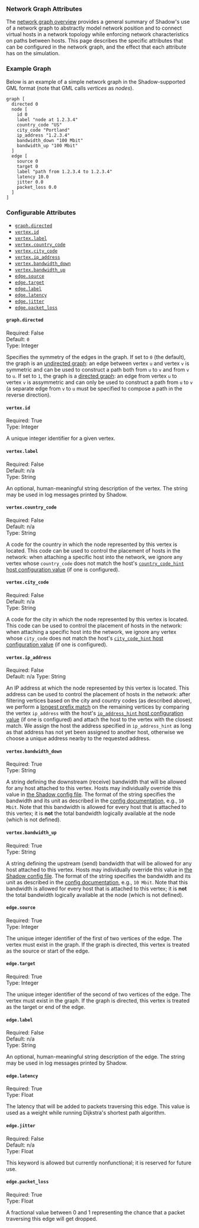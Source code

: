 ### Network Graph Attributes

The [network graph overview](network_config.md) provides a general summary of Shadow's use of a network graph to abstractly model network position and to connect virtual hosts in a network topology while enforcing network characteristics on paths between hosts. This page describes the specific attributes that can be configured in the network graph, and the effect that each attribute has on the simulation.

### Example Graph

Below is an example of a simple network graph in the Shadow-supported GML format (note that GML calls _vertices_ as _nodes_).

```gml
graph [
  directed 0
  node [
    id 0
    label "node at 1.2.3.4"
    country_code "US"
    city_code "Portland"
    ip_address "1.2.3.4"
    bandwidth_down "100 Mbit"
    bandwidth_up "100 Mbit"
  ]
  edge [
    source 0
    target 0
    label "path from 1.2.3.4 to 1.2.3.4"
    latency 10.0
    jitter 0.0
    packet_loss 0.0
  ]
]
```

### Configurable Attributes

- [`graph.directed`](#graphdirected)
- [`vertex.id`](#vertexid)
- [`vertex.label`](#vertexlabel)
- [`vertex.country_code`](#vertexcountry_code)
- [`vertex.city_code`](#vertexcity_code)
- [`vertex.ip_address`](#vertexip_address)
- [`vertex.bandwidth_down`](#vertexbandwidth_down)
- [`vertex.bandwidth_up`](#vertexbandwidth_up)
- [`edge.source`](#edgesource)
- [`edge.target`](#edgetarget)
- [`edge.label`](#edgelabel)
- [`edge.latency`](#edgelatency)
- [`edge.jitter`](#edgejitter)
- [`edge.packet_loss`](#edgepacket_loss)

#### `graph.directed`

Required: False  
Default: `0`  
Type: Integer

Specifies the symmetry of the edges in the graph. If set to `0` (the default), the graph is an [undirected graph](https://en.wikipedia.org/wiki/Graph_(discrete_mathematics)): an edge between vertex `u` and vertex `v` is symmetric and can be used to construct a path both from `u` to `v` and from `v` to `u`. If set to `1`, the graph is a [directed graph](https://en.wikipedia.org/wiki/Directed_graph): an edge from vertex `u` to vertex `v` is assymmetric and can only be used to construct a path from `u` to `v` (a separate edge from `v` to `u` must be specified to compose a path in the reverse direction).

#### `vertex.id`

Required: True  
Type: Integer

A unique integer identifier for a given vertex.

#### `vertex.label`

Required: False  
Default: n/a  
Type: String

An optional, human-meaningful string description of the vertex. The string may be used in log messages printed by Shadow.

#### `vertex.country_code`

Required: False  
Default: n/a  
Type: String

A code for the country in which the node represented by this vertex is located. This code can be used to control the placement of hosts in the network: when attaching a specific host into the network, we ignore any vertex whose `country_code` does not match the host's [`country_code_hint` host configuration value](shadow_config.md#host_defaultscountry_code_hint) (if one is configured).

#### `vertex.city_code`

Required: False  
Default: n/a  
Type: String

A code for the city in which the node represented by this vertex is located. This code can be used to control the placement of hosts in the network: when attaching a specific host into the network, we ignore any vertex whose `city_code` does not match the host's [`city_code_hint` host configuration value](shadow_config.md#host_defaultscity_code_hint) (if one is configured).

#### `vertex.ip_address`

Required: False  
Default: n/a
Type: String

An IP address at which the node represented by this vertex is located. This address can be used to control the placement of hosts in the network: after filtering vertices based on the city and country codes (as described above), we perform a [longest prefix match](https://en.wikipedia.org/wiki/Longest_prefix_match) on the remaining vertices by comparing the vertex `ip_address` with the host's [`ip_address_hint` host configuration value](shadow_config.md#host_defaultsip_address_hint) (if one is configured) and attach the host to the vertex with the closest match. We assign the host the address specified in `ip_address_hint` as long as that address has not yet been assigned to another host, otherwise we choose a unique address nearby to the requested address.

#### `vertex.bandwidth_down`

Required: True  
Type: String

A string defining the downstream (receive) bandwidth that will be allowed for any host attached to this vertex. Hosts may individually override this value in [the Shadow config file](shadow_config.md#hostshostnamebandwidth_down). The format of the string specifies the bandwidth and its unit as described in the [config documentation](shadow_config.md), e.g., `10 Mbit`. Note that this bandwidth is allowed for every host that is attached to this vertex; it is **not** the total bandwidth logically available at the node (which is not defined).

#### `vertex.bandwidth_up`

Required: True  
Type: String

A string defining the upstream (send) bandwidth that will be allowed for any host attached to this vertex. Hosts may individually override this value in [the Shadow config file](shadow_config.md#hostshostnamebandwidth_up). The format of the string specifies the bandwidth and its unit as described in the [config documentation](shadow_config.md), e.g., `10 Mbit`. Note that this bandwidth is allowed for every host that is attached to this vertex; it is **not** the total bandwidth logically available at the node (which is not defined).

#### `edge.source`

Required: True  
Type: Integer

The unique integer identifier of the first of two vertices of the edge. The vertex must exist in the graph. If the graph is directed, this vertex is treated as the source or start of the edge.

#### `edge.target`

Required: True  
Type: Integer

The unique integer identifier of the second of two vertices of the edge. The vertex must exist in the graph. If the graph is directed, this vertex is treated as the target or end of the edge.

#### `edge.label`

Required: False  
Default: n/a  
Type: String

An optional, human-meaningful string description of the edge. The string may be used in log messages printed by Shadow.

#### `edge.latency`

Required: True  
Type: Float

The latency that will be added to packets traversing this edge. This value is used as a weight while running Dijkstra's shortest path algorithm.

#### `edge.jitter`

Required: False  
Default: n/a  
Type: Float

This keyword is allowed but currently nonfunctional; it is reserved for future use.

#### `edge.packet_loss`

Required: True  
Type: Float

A fractional value between 0 and 1 representing the chance that a packet traversing this edge will get dropped.
